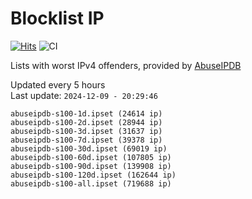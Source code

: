 # Blocklist IP

[![Hits](https://hits.seeyoufarm.com/api/count/incr/badge.svg?url=https%3A%2F%2Fgithub.com%2Fborestad%2Fblocklist-ip%2F&count_bg=%2379C83D&title_bg=%23555555&icon=&icon_color=%23E7E7E7&title=hits&edge_flat=false)](https://hits.seeyoufarm.com)  ![CI](https://img.shields.io/github/workflow/status/borestad/blocklist-ip/CI?style=flat-square)

Lists with worst IPv4 offenders, provided by [AbuseIPDB](https://www.abuseipdb.com/)

<!-- FOOTER-PLACEHOLDER -->
Updated every 5 hours<br>
Last update: `2024-12-09 - 20:29:46`
```
abuseipdb-s100-1d.ipset (24614 ip)
abuseipdb-s100-2d.ipset (28944 ip)
abuseipdb-s100-3d.ipset (31637 ip)
abuseipdb-s100-7d.ipset (39378 ip)
abuseipdb-s100-30d.ipset (69019 ip)
abuseipdb-s100-60d.ipset (107805 ip)
abuseipdb-s100-90d.ipset (139908 ip)
abuseipdb-s100-120d.ipset (162644 ip)
abuseipdb-s100-all.ipset (719688 ip)
```

